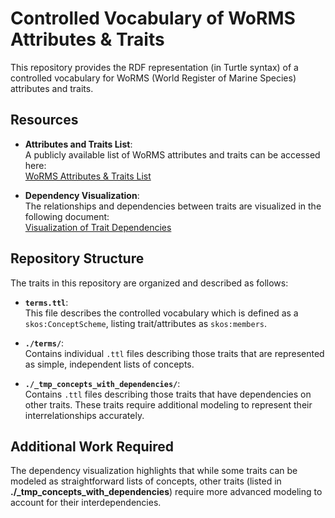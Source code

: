 # Controlled Vocabulary of WoRMS Attributes & Traits  

This repository provides the RDF representation (in Turtle syntax) of a controlled vocabulary for WoRMS (World Register of Marine Species) attributes and traits.  

## Resources  

- **Attributes and Traits List**:  
  A publicly available list of WoRMS attributes and traits can be accessed here:  
  [WoRMS Attributes & Traits List](https://marinespecies.org/traits/aphia.php?p=attrdefinitions)  

- **Dependency Visualization**:  
  The relationships and dependencies between traits are visualized in the following document:  
  [Visualization of Trait Dependencies](visualization_attributes_dependencies.pdf)  

## Repository Structure  

The traits in this repository are organized and described as follows:  

- **`terms.ttl`**:  
  This file describes the controlled vocabulary which is defined as a `skos:ConceptScheme`, listing trait/attributes as `skos:members`.  

- **`./terms/`**:  
  Contains individual `.ttl` files describing those traits that are represented as simple, independent lists of concepts.  

- **`./_tmp_concepts_with_dependencies/`**:  
  Contains `.ttl` files describing those traits that have dependencies on other traits. These traits require additional modeling to represent their interrelationships accurately.  


## Additional Work Required  

The dependency visualization highlights that while some traits can be modeled as straightforward lists of concepts, other traits (listed in **./_tmp_concepts_with_dependencies**) require more advanced modeling to account for their interdependencies. 
